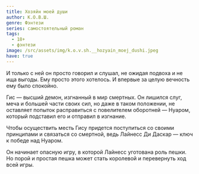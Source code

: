 ```yaml
---
title: Хозяйн моей души
author: К.О.В.Ш.
genre: Фэнтези
series: самостоятельный роман
tags:
  - 18+
  - фэнтези
image: /src/assets/img/k.o.v.sh.__hozyain_moej_dushi.jpeg
have: true
---
```

И только с ней он просто говорил и слушал, не ожидая подвоха и не ища выгоды. Ему просто этого хотелось. И впервые за целую вечность ему было спокойно.

Гис — высший демон, изгнанный в мир смертных. Он лишился слуг, меча и большей части своих сил, но даже в таком положении, не оставляет попыток расправиться с повелителем оборотней — Нуаром, который подставил его и отправил в изгнание.

Чтобы осуществить месть Гису придется поступиться со своими принципами и связаться со смертной, ведь Лайнесс Ди Даскар — ключ к победе над Нуаром.

Он начинает опасную игру, в которой Лайнесс уготована роль пешки. Но порой и простая пешка может стать королевой и перевернуть ход всей игры.
